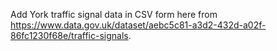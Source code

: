 Add York traffic signal data in CSV form here from https://www.data.gov.uk/dataset/aebc5c81-a3d2-432d-a02f-86fc1230f68e/traffic-signals.